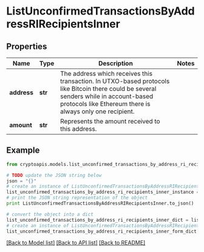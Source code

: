 # ListUnconfirmedTransactionsByAddressRIRecipientsInner


## Properties
Name | Type | Description | Notes
------------ | ------------- | ------------- | -------------
**address** | **str** | The address which receives this transaction. In UTXO-based protocols like Bitcoin there could be several senders while in account-based protocols like Ethereum there is always only one recipient. | 
**amount** | **str** | Represents the amount received to this address. | 

## Example

```python
from cryptoapis.models.list_unconfirmed_transactions_by_address_ri_recipients_inner import ListUnconfirmedTransactionsByAddressRIRecipientsInner

# TODO update the JSON string below
json = "{}"
# create an instance of ListUnconfirmedTransactionsByAddressRIRecipientsInner from a JSON string
list_unconfirmed_transactions_by_address_ri_recipients_inner_instance = ListUnconfirmedTransactionsByAddressRIRecipientsInner.from_json(json)
# print the JSON string representation of the object
print ListUnconfirmedTransactionsByAddressRIRecipientsInner.to_json()

# convert the object into a dict
list_unconfirmed_transactions_by_address_ri_recipients_inner_dict = list_unconfirmed_transactions_by_address_ri_recipients_inner_instance.to_dict()
# create an instance of ListUnconfirmedTransactionsByAddressRIRecipientsInner from a dict
list_unconfirmed_transactions_by_address_ri_recipients_inner_form_dict = list_unconfirmed_transactions_by_address_ri_recipients_inner.from_dict(list_unconfirmed_transactions_by_address_ri_recipients_inner_dict)
```
[[Back to Model list]](../README.md#documentation-for-models) [[Back to API list]](../README.md#documentation-for-api-endpoints) [[Back to README]](../README.md)


